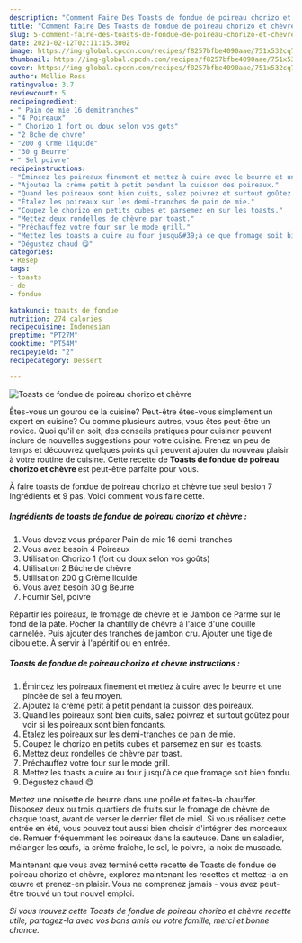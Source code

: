```yaml
---
description: "Comment Faire Des Toasts de fondue de poireau chorizo et chèvre"
title: "Comment Faire Des Toasts de fondue de poireau chorizo et chèvre"
slug: 5-comment-faire-des-toasts-de-fondue-de-poireau-chorizo-et-chevre
date: 2021-02-12T02:11:15.300Z
image: https://img-global.cpcdn.com/recipes/f8257bfbe4090aae/751x532cq70/toasts-de-fondue-de-poireau-chorizo-et-chevre-photo-principale-de-la-recette.jpg
thumbnail: https://img-global.cpcdn.com/recipes/f8257bfbe4090aae/751x532cq70/toasts-de-fondue-de-poireau-chorizo-et-chevre-photo-principale-de-la-recette.jpg
cover: https://img-global.cpcdn.com/recipes/f8257bfbe4090aae/751x532cq70/toasts-de-fondue-de-poireau-chorizo-et-chevre-photo-principale-de-la-recette.jpg
author: Mollie Ross
ratingvalue: 3.7
reviewcount: 5
recipeingredient:
- " Pain de mie 16 demitranches"
- "4 Poireaux"
- " Chorizo 1 fort ou doux selon vos gots"
- "2 Bche de chvre"
- "200 g Crme liquide"
- "30 g Beurre"
- " Sel poivre"
recipeinstructions:
- "Émincez les poireaux finement et mettez à cuire avec le beurre et une pincée de sel à feu moyen."
- "Ajoutez la crème petit à petit pendant la cuisson des poireaux."
- "Quand les poireaux sont bien cuits, salez poivrez et surtout goûtez pour voir si les poireaux sont bien fondants."
- "Étalez les poireaux sur les demi-tranches de pain de mie."
- "Coupez le chorizo en petits cubes et parsemez en sur les toasts."
- "Mettez deux rondelles de chèvre par toast."
- "Préchauffez votre four sur le mode grill."
- "Mettez les toasts a cuire au four jusqu&#39;à ce que fromage soit bien fondu."
- "Dégustez chaud 😋"
categories:
- Resep
tags:
- toasts
- de
- fondue

katakunci: toasts de fondue 
nutrition: 274 calories
recipecuisine: Indonesian
preptime: "PT27M"
cooktime: "PT54M"
recipeyield: "2"
recipecategory: Dessert

---
```



![Toasts de fondue de poireau chorizo et chèvre](https://img-global.cpcdn.com/recipes/f8257bfbe4090aae/751x532cq70/toasts-de-fondue-de-poireau-chorizo-et-chevre-photo-principale-de-la-recette.jpg)

Êtes-vous un gourou de la cuisine? Peut-être êtes-vous simplement un expert en cuisine? Ou comme plusieurs autres, vous êtes peut-être un novice. Quoi qu'il en soit, des conseils pratiques pour cuisiner peuvent inclure de nouvelles suggestions pour votre cuisine. Prenez un peu de temps et découvrez quelques points qui peuvent ajouter du nouveau plaisir à votre routine de cuisine. Cette recette de <strong> Toasts de fondue de poireau chorizo et chèvre </strong> est peut-être parfaite pour vous.

<!--inarticleads1-->

À faire toasts de fondue de poireau chorizo et chèvre tue seul besion 7 Ingrédients et 9 pas. Voici comment vous faire cette.

##### Ingrédients de toasts de fondue de poireau chorizo et chèvre :

1. Vous devez vous préparer  Pain de mie 16 demi-tranches
1. Vous avez besoin 4 Poireaux
1. Utilisation  Chorizo 1 (fort ou doux selon vos goûts)
1. Utilisation 2 Bûche de chèvre
1. Utilisation 200 g Crème liquide
1. Vous avez besoin 30 g Beurre
1. Fournir  Sel, poivre


Répartir les poireaux, le fromage de chèvre et le Jambon de Parme sur le fond de la pâte. Pocher la chantilly de chèvre à l&#39;aide d&#39;une douille cannelée. Puis ajouter des tranches de jambon cru. Ajouter une tige de ciboulette. À servir à l&#39;apéritif ou en entrée. 

<!--inarticleads2-->

##### Toasts de fondue de poireau chorizo et chèvre instructions :

1. Émincez les poireaux finement et mettez à cuire avec le beurre et une pincée de sel à feu moyen.
1. Ajoutez la crème petit à petit pendant la cuisson des poireaux.
1. Quand les poireaux sont bien cuits, salez poivrez et surtout goûtez pour voir si les poireaux sont bien fondants.
1. Étalez les poireaux sur les demi-tranches de pain de mie.
1. Coupez le chorizo en petits cubes et parsemez en sur les toasts.
1. Mettez deux rondelles de chèvre par toast.
1. Préchauffez votre four sur le mode grill.
1. Mettez les toasts a cuire au four jusqu&#39;à ce que fromage soit bien fondu.
1. Dégustez chaud 😋


Mettez une noisette de beurre dans une poêle et faites-la chauffer. Disposez deux ou trois quartiers de fruits sur le fromage de chèvre de chaque toast, avant de verser le dernier filet de miel. Si vous réalisez cette entrée en été, vous pouvez tout aussi bien choisir d&#39;intégrer des morceaux de. Remuer fréquemment les poireaux dans la sauteuse. Dans un saladier, mélanger les œufs, la crème fraîche, le sel, le poivre, la noix de muscade. 

<!--inarticleads1-->

<p>
Maintenant que vous avez terminé cette recette de Toasts de fondue de poireau chorizo et chèvre, explorez maintenant les recettes et mettez-la en œuvre et prenez-en plaisir. Vous ne comprenez jamais - vous avez peut-être trouvé un tout nouvel emploi.
</p>

<p>
<i>Si vous trouvez cette Toasts de fondue de poireau chorizo et chèvre recette utile, partagez-la avec vos bons amis ou votre famille, merci et bonne chance.</i>
</p>
